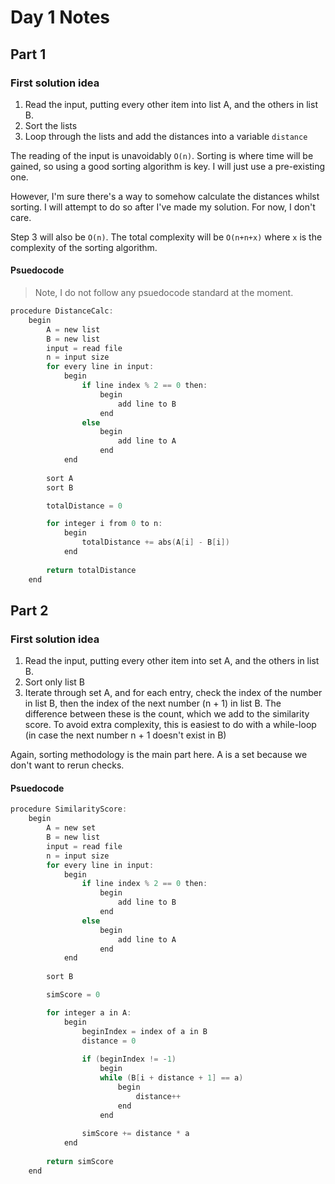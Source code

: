 # Day 1 Notes

## Part 1
### First solution idea
1. Read the input, putting every other item into list A, and the others in list B.
2. Sort the lists
3. Loop through the lists and add the distances into a variable ``distance``

The reading of the input is unavoidably ``O(n)``. Sorting is where time will be gained, so using a good sorting algorithm is key. I will just use a pre-existing one.

However, I'm sure there's a way to somehow calculate the distances whilst sorting. I will attempt to do so after I've made my solution. For now, I don't care.

Step 3 will also be ``O(n)``. The total complexity will be ``O(n+n+x)`` where ``x`` is the complexity of the sorting algorithm.

#### Psuedocode
> Note, I do not follow any psuedocode standard at the moment.
```C
procedure DistanceCalc:
    begin
        A = new list
        B = new list
        input = read file
        n = input size
        for every line in input:
            begin
                if line index % 2 == 0 then:
                    begin  
                        add line to B
                    end
                else 
                    begin
                        add line to A
                    end
            end
        
        sort A
        sort B

        totalDistance = 0

        for integer i from 0 to n:
            begin
                totalDistance += abs(A[i] - B[i])
            end
        
        return totalDistance
    end
```

## Part 2
### First solution idea
1. Read the input, putting every other item into set A, and the others in list B.
2. Sort only list B
3. Iterate through set A, and for each entry, check the index of the number in list B, then the index of the next number (n + 1) in list B. The difference between these is the count, which we add to the similarity score. To avoid extra complexity, this is easiest to do with a while-loop (in case the next number n + 1 doesn't exist in B)

Again, sorting methodology is the main part here. A is a set because we don't want to rerun checks.

#### Psuedocode
```C
procedure SimilarityScore:
    begin
        A = new set
        B = new list
        input = read file
        n = input size
        for every line in input:
            begin
                if line index % 2 == 0 then:
                    begin  
                        add line to B
                    end
                else 
                    begin
                        add line to A
                    end
            end
        
        sort B

        simScore = 0

        for integer a in A:
            begin
                beginIndex = index of a in B
                distance = 0
                
                if (beginIndex != -1)
                    begin
                    while (B[i + distance + 1] == a)
                        begin
                            distance++
                        end
                    end
                
                simScore += distance * a
            end
        
        return simScore
    end
```